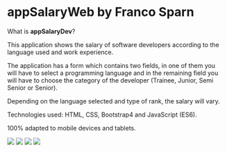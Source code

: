 # appSalaryWeb by Franco Sparn

What is <b>appSalaryDev</b>?

This application shows the salary of software developers according to the language used and work experience.

The application has a form which contains two fields, in one of them you will have to select a programming language and in the remaining field you will have to choose the category of the developer (Trainee, Junior, Semi Senior or Senior).

Depending on the language selected and type of rank, the salary will vary.

Technologies used: HTML, CSS, Bootstrap4 and JavaScript (ES6).

100% adapted to mobile devices and tablets.

![](https://i.imgur.com/noj9zMf.png)
![](https://i.imgur.com/GAa4eJ7.png)
![](https://i.imgur.com/lKqjT2A.png)
![](https://i.imgur.com/X3tbTBr.png)
